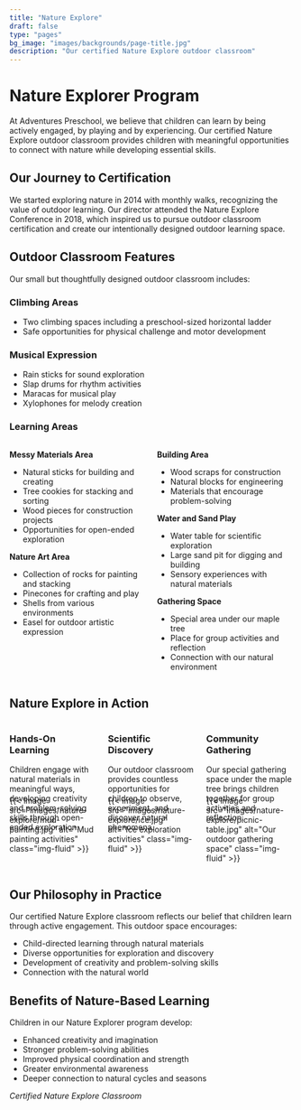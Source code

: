 ```yaml
---
title: "Nature Explore"
draft: false
type: "pages"
bg_image: "images/backgrounds/page-title.jpg"
description: "Our certified Nature Explore outdoor classroom"
---
```


# Nature Explorer Program

At Adventures Preschool, we believe that children can learn by being actively engaged, by playing and by experiencing. Our certified Nature Explore outdoor classroom provides children with meaningful opportunities to connect with nature while developing essential skills.

## Our Journey to Certification

We started exploring nature in 2014 with monthly walks, recognizing the value of outdoor learning. Our director attended the Nature Explore Conference in 2018, which inspired us to pursue outdoor classroom certification and create our intentionally designed outdoor learning space.

## Outdoor Classroom Features

Our small but thoughtfully designed outdoor classroom includes:

### Climbing Areas
- Two climbing spaces including a preschool-sized horizontal ladder
- Safe opportunities for physical challenge and motor development

### Musical Expression
- Rain sticks for sound exploration
- Slap drums for rhythm activities  
- Maracas for musical play
- Xylophones for melody creation

### Learning Areas

<div style="display: grid; grid-template-columns: 1fr 1fr; gap: 20px; margin-bottom: 30px;">

<div>

**Messy Materials Area**
- Natural sticks for building and creating
- Tree cookies for stacking and sorting
- Wood pieces for construction projects
- Opportunities for open-ended exploration

**Nature Art Area**
- Collection of rocks for painting and stacking
- Pinecones for crafting and play
- Shells from various environments
- Easel for outdoor artistic expression

</div>

<div>

**Building Area**
- Wood scraps for construction
- Natural blocks for engineering
- Materials that encourage problem-solving

**Water and Sand Play**
- Water table for scientific exploration
- Large sand pit for digging and building
- Sensory experiences with natural materials

**Gathering Space**
- Special area under our maple tree
- Place for group activities and reflection
- Connection with our natural environment

</div>

</div>

## Nature Explore in Action

<div style="display: grid; grid-template-columns: 1fr 1fr 1fr; gap: 20px; margin-bottom: 30px;">

<div style="display: flex; flex-direction: column;">

<div style="height: 120px;">

### Hands-On Learning
Children engage with natural materials in meaningful ways, developing creativity and problem-solving skills through open-ended exploration.

</div>

{{< image src="images/nature-explore/mud-painting.jpg" alt="Mud painting activities" class="img-fluid" >}}

</div>

<div style="display: flex; flex-direction: column;">

<div style="height: 120px;">

### Scientific Discovery  
Our outdoor classroom provides countless opportunities for children to observe, experiment, and discover natural phenomena.

</div>

{{< image src="images/nature-explore/ice.jpg" alt="Ice exploration activities" class="img-fluid" >}}

</div>

<div style="display: flex; flex-direction: column;">

<div style="height: 120px;">

### Community Gathering
Our special gathering space under the maple tree brings children together for group activities and reflection.

</div>

{{< image src="images/nature-explore/picnic-table.jpg" alt="Our outdoor gathering space" class="img-fluid" >}}

</div>

</div>

## Our Philosophy in Practice

Our certified Nature Explore classroom reflects our belief that children learn through active engagement. This outdoor space encourages:
- Child-directed learning through natural materials
- Diverse opportunities for exploration and discovery
- Development of creativity and problem-solving skills
- Connection with the natural world

## Benefits of Nature-Based Learning

Children in our Nature Explorer program develop:
- Enhanced creativity and imagination
- Stronger problem-solving abilities
- Improved physical coordination and strength
- Greater environmental awareness
- Deeper connection to natural cycles and seasons

*Certified Nature Explore Classroom*
